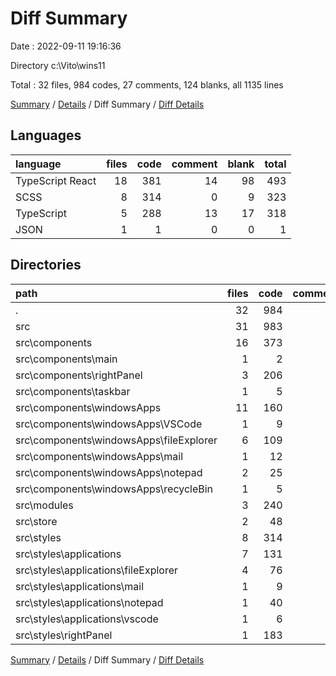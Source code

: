 # Diff Summary

Date : 2022-09-11 19:16:36

Directory c:\\Vito\\wins11

Total : 32 files,  984 codes, 27 comments, 124 blanks, all 1135 lines

[Summary](results.md) / [Details](details.md) / Diff Summary / [Diff Details](diff-details.md)

## Languages
| language | files | code | comment | blank | total |
| :--- | ---: | ---: | ---: | ---: | ---: |
| TypeScript React | 18 | 381 | 14 | 98 | 493 |
| SCSS | 8 | 314 | 0 | 9 | 323 |
| TypeScript | 5 | 288 | 13 | 17 | 318 |
| JSON | 1 | 1 | 0 | 0 | 1 |

## Directories
| path | files | code | comment | blank | total |
| :--- | ---: | ---: | ---: | ---: | ---: |
| . | 32 | 984 | 27 | 124 | 1,135 |
| src | 31 | 983 | 27 | 124 | 1,134 |
| src\\components | 16 | 373 | 14 | 98 | 485 |
| src\\components\\main | 1 | 2 | 0 | 0 | 2 |
| src\\components\\rightPanel | 3 | 206 | 12 | 43 | 261 |
| src\\components\\taskbar | 1 | 5 | 0 | 2 | 7 |
| src\\components\\windowsApps | 11 | 160 | 2 | 53 | 215 |
| src\\components\\windowsApps\\VSCode | 1 | 9 | 0 | 3 | 12 |
| src\\components\\windowsApps\\fileExplorer | 6 | 109 | 2 | 38 | 149 |
| src\\components\\windowsApps\\mail | 1 | 12 | 0 | 3 | 15 |
| src\\components\\windowsApps\\notepad | 2 | 25 | 0 | 6 | 31 |
| src\\components\\windowsApps\\recycleBin | 1 | 5 | 0 | 3 | 8 |
| src\\modules | 3 | 240 | 0 | 3 | 243 |
| src\\store | 2 | 48 | 13 | 14 | 75 |
| src\\styles | 8 | 314 | 0 | 9 | 323 |
| src\\styles\\applications | 7 | 131 | 0 | 7 | 138 |
| src\\styles\\applications\\fileExplorer | 4 | 76 | 0 | 1 | 77 |
| src\\styles\\applications\\mail | 1 | 9 | 0 | 2 | 11 |
| src\\styles\\applications\\notepad | 1 | 40 | 0 | 2 | 42 |
| src\\styles\\applications\\vscode | 1 | 6 | 0 | 2 | 8 |
| src\\styles\\rightPanel | 1 | 183 | 0 | 2 | 185 |

[Summary](results.md) / [Details](details.md) / Diff Summary / [Diff Details](diff-details.md)